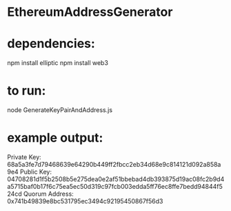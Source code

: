 # EthereumAddressGenerator

# dependencies:

npm install elliptic
npm install web3

# to run:

node GenerateKeyPairAndAddress.js

# example output:
Private Key:  68a5a3fe7d79468639e64290b449ff2fbcc2eb34d68e9c814121d092a858a9e4
Public Key:  04708281d1f5b2508b5e275dea0e2af51bbebad4db393875d19ac08fc2b9d4a5715baf0b17f6c75ea5ec50d319c97fcb003edda5ff76ec8ffe7bedd94844f524cd
Quorum Address:  0x741b49839e8bc531795ec3494c92195450867f56d3
